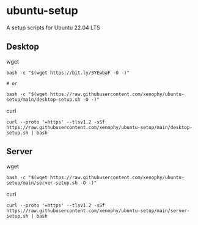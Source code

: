 # ubuntu-setup

A setup scripts for Ubuntu 22.04 LTS

## Desktop

wget

```
bash -c "$(wget https://bit.ly/3YEwbaF -O -)"

# or

bash -c "$(wget https://raw.githubusercontent.com/xenophy/ubuntu-setup/main/desktop-setup.sh -O -)"
```

curl

```
curl --proto '=https' --tlsv1.2 -sSf https://raw.githubusercontent.com/xenophy/ubuntu-setup/main/desktop-setup.sh | bash
```

## Server

wget

```
bash -c "$(wget https://raw.githubusercontent.com/xenophy/ubuntu-setup/main/server-setup.sh -O -)"
```

curl

```
curl --proto '=https' --tlsv1.2 -sSf https://raw.githubusercontent.com/xenophy/ubuntu-setup/main/server-setup.sh | bash
```
